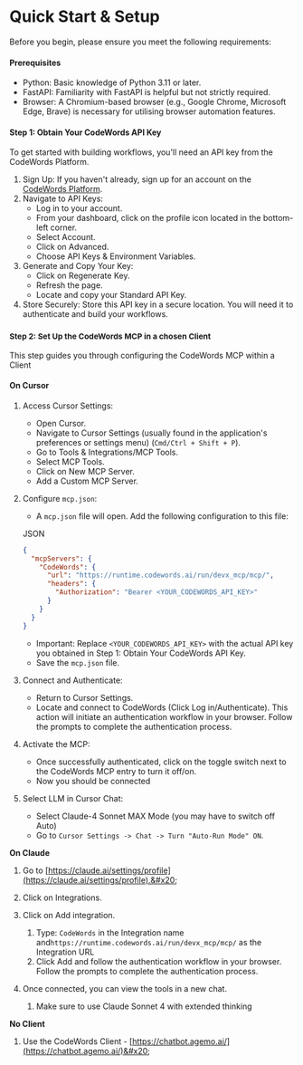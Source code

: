 # Quick Start & Setup

Before you begin, please ensure you meet the following requirements:

#### Prerequisites

* Python: Basic knowledge of Python 3.11 or later.
* FastAPI: Familiarity with FastAPI is helpful but not strictly required.
* Browser: A Chromium-based browser (e.g., Google Chrome, Microsoft Edge, Brave) is necessary for utilising browser automation features.

#### Step 1: Obtain Your CodeWords API Key

To get started with building workflows, you'll need an API key from the CodeWords Platform.

1. Sign Up: If you haven't already, sign up for an account on the [CodeWords Platform](https://codewords.agemo.ai/).
2. Navigate to API Keys:
   * Log in to your account.
   * From your dashboard, click on the profile icon located in the bottom-left corner.
   * Select Account.
   * Click on Advanced.
   * Choose API Keys & Environment Variables.
3. Generate and Copy Your Key:
   * Click on Regenerate Key.
   * Refresh the page.
   * Locate and copy your Standard API Key.
4. Store Securely: Store this API key in a secure location. You will need it to authenticate and build your workflows.

### <sup>Step 2: Set Up the CodeWords MCP in a chosen Client</sup>

This step guides you through configuring the CodeWords MCP within a Client

#### On Cursor

1. Access Cursor Settings:
   * Open Cursor.
   * Navigate to Cursor Settings (usually found in the application's preferences or settings menu) (`Cmd/Ctrl + Shift + P`).
   * Go to Tools & Integrations/MCP Tools.
   * Select MCP Tools.
   * Click on New MCP Server.
   * Add a Custom MCP Server.
2.  Configure `mcp.json`:

    * A `mcp.json` file will open. Add the following configuration to this file:

    JSON

    ```json
    {
      "mcpServers": {
        "CodeWords": {
          "url": "https://runtime.codewords.ai/run/devx_mcp/mcp/",
          "headers": {
            "Authorization": "Bearer <YOUR_CODEWORDS_API_KEY>"
          }
        }
      }
    }
    ```

    * Important: Replace `<YOUR_CODEWORDS_API_KEY>` with the actual API key you obtained in Step 1: Obtain Your CodeWords API Key.
    * Save the `mcp.json` file.
3. Connect and Authenticate:
   * Return to Cursor Settings.
   * Locate and connect to CodeWords (Click Log in/Authenticate). This action will initiate an authentication workflow in your browser. Follow the prompts to complete the authentication process.
4. Activate the MCP:
   * Once successfully authenticated, click on the toggle switch next to the CodeWords MCP entry to turn it off/on.
   * Now you should be connected
5.  Select LLM in Cursor Chat:

    * Select Claude-4 Sonnet MAX Mode (you may have to switch off Auto)
    * Go to `Cursor Settings -> Chat -> Turn "Auto-Run Mode" ON`.&#x20;



**On Claude**

1. Go to [https://claude.ai/settings/profile](https://claude.ai/settings/profile).&#x20;
2. Click on Integrations.&#x20;
3. Click on Add integration.&#x20;
   1. Type: `CodeWords` in the Integration name and`https://runtime.codewords.ai/run/devx_mcp/mcp/` as the Integration URL
   2. Click Add and follow the authentication workflow in your browser. Follow the prompts to complete the authentication process.
4.  Once connected, you can view the tools in a new chat.

    1. Make sure to use Claude Sonnet 4 with extended thinking



**No Client**

1. Use the CodeWords Client - [https://chatbot.agemo.ai/](https://chatbot.agemo.ai/)&#x20;
